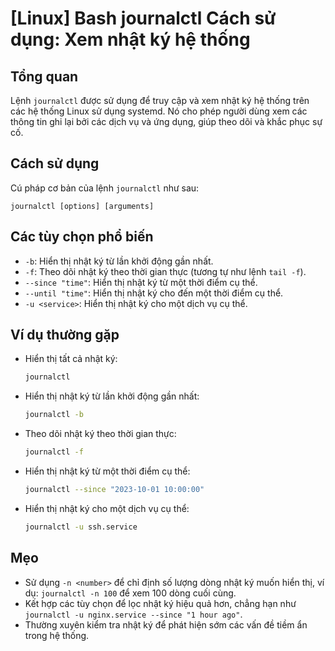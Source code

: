 # [Linux] Bash journalctl Cách sử dụng: Xem nhật ký hệ thống

## Tổng quan
Lệnh `journalctl` được sử dụng để truy cập và xem nhật ký hệ thống trên các hệ thống Linux sử dụng systemd. Nó cho phép người dùng xem các thông tin ghi lại bởi các dịch vụ và ứng dụng, giúp theo dõi và khắc phục sự cố.

## Cách sử dụng
Cú pháp cơ bản của lệnh `journalctl` như sau:
```
journalctl [options] [arguments]
```

## Các tùy chọn phổ biến
- `-b`: Hiển thị nhật ký từ lần khởi động gần nhất.
- `-f`: Theo dõi nhật ký theo thời gian thực (tương tự như lệnh `tail -f`).
- `--since "time"`: Hiển thị nhật ký từ một thời điểm cụ thể.
- `--until "time"`: Hiển thị nhật ký cho đến một thời điểm cụ thể.
- `-u <service>`: Hiển thị nhật ký cho một dịch vụ cụ thể.

## Ví dụ thường gặp
- Hiển thị tất cả nhật ký:
  ```bash
  journalctl
  ```

- Hiển thị nhật ký từ lần khởi động gần nhất:
  ```bash
  journalctl -b
  ```

- Theo dõi nhật ký theo thời gian thực:
  ```bash
  journalctl -f
  ```

- Hiển thị nhật ký từ một thời điểm cụ thể:
  ```bash
  journalctl --since "2023-10-01 10:00:00"
  ```

- Hiển thị nhật ký cho một dịch vụ cụ thể:
  ```bash
  journalctl -u ssh.service
  ```

## Mẹo
- Sử dụng `-n <number>` để chỉ định số lượng dòng nhật ký muốn hiển thị, ví dụ: `journalctl -n 100` để xem 100 dòng cuối cùng.
- Kết hợp các tùy chọn để lọc nhật ký hiệu quả hơn, chẳng hạn như `journalctl -u nginx.service --since "1 hour ago"`.
- Thường xuyên kiểm tra nhật ký để phát hiện sớm các vấn đề tiềm ẩn trong hệ thống.